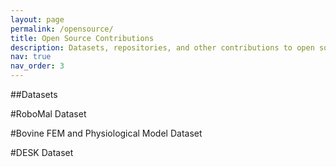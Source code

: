 ```yaml
---
layout: page
permalink: /opensource/
title: Open Source Contributions
description: Datasets, repositories, and other contributions to open source projects.
nav: true
nav_order: 3
---
```

##Datasets

#RoboMal Dataset

#Bovine FEM and Physiological Model Dataset

#DESK Dataset

